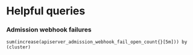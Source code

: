 # Helpful queries
### Admission webhook failures
```
sum(increase(apiserver_admission_webhook_fail_open_count{}[5m])) by (cluster)
```

